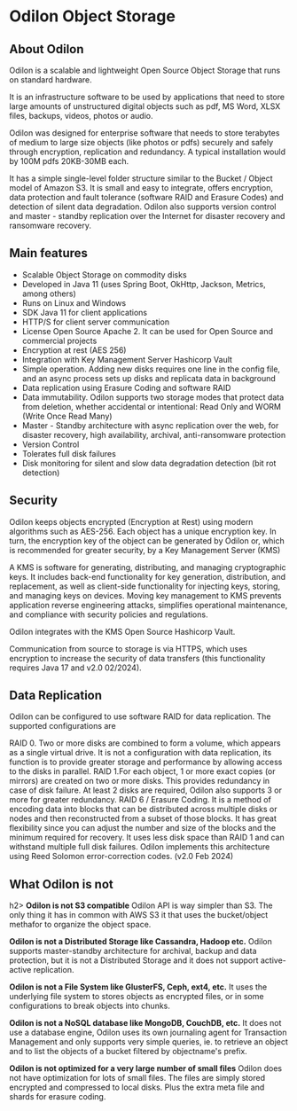 
<h1>Odilon Object Storage</h2>
<h2>About Odilon</h2>
<p>Odilon is a scalable and lightweight Open Source Object Storage that runs on standard hardware.</p>
<p>It is an infrastructure software to be used by applications that need to store large amounts of unstructured digital objects such as pdf, MS Word, XLSX files, backups, videos, photos or audio.</p>
<p>Odilon was designed for enterprise software that needs to store terabytes of medium to large size objects (like photos or pdfs) securely and safely through encryption, replication and redundancy. A typical installation would by 100M pdfs 20KB-30MB each.</p>
<p>It has a simple single-level folder structure similar to the Bucket / Object model of Amazon S3. It is small and easy to integrate, offers encryption, data protection and fault tolerance (software RAID and Erasure Codes) and detection of silent data degradation. Odilon also supports version control and master - standby replication over the Internet for disaster recovery and ransomware recovery.</p>

<h2>Main features</h2>
<ul>
<li>Scalable Object Storage on commodity disks <br/></li>
<li>Developed in Java 11 (uses Spring Boot, OkHttp, Jackson, Metrics, among others)</li>
<li>Runs on Linux and Windows</li>
<li>SDK Java 11 for client applications</li>
<li>HTTP/S for client server communication</li>
<li>License Open Source Apache 2. It can be used for Open Source and commercial projects</li>
<li>Encryption at rest (AES 256)</li>
<li>Integration with Key Management Server Hashicorp Vault</li>
<li>Simple operation. Adding new disks requires one line in the config file, and an async process sets up disks and replicata data in background</li>
<li>Data replication using Erasure Coding and software RAID</li>
<li>Data immutability. Odilon supports two storage modes that protect data from deletion, whether accidental or intentional: Read Only and WORM (Write Once Read Many)</li>
<li>Master - Standby architecture with async replication over the web, for disaster recovery, high availability, archival, anti-ransomware protection</li>
<li>Version Control</li>
<li>Tolerates full disk failures</li>
<li>Disk monitoring for silent and slow data degradation detection (bit rot detection)</li>
</ul>

<h2>Security</h2>
<p>Odilon keeps objects encrypted (Encryption at Rest) using modern algorithms such as AES-256. Each object has a unique encryption key. In turn, the encryption key of the object can be generated by Odilon or, which is recommended for greater security, by a Key Management Server (KMS)</p>
<p>A KMS is software for generating, distributing, and managing cryptographic keys. It includes back-end functionality for key generation, distribution, and replacement, as well as client-side functionality for injecting keys, storing, and managing keys on devices. Moving key management to KMS prevents application reverse engineering attacks, simplifies operational maintenance, and compliance with security policies and regulations.</p>
<p>Odilon integrates with the KMS Open Source Hashicorp Vault.</p>
<p>Communication from source to storage is via HTTPS, which uses encryption to increase the security of data transfers (this functionality requires Java 17 and v2.0 02/2024).</p>
<h2>Data Replication</h2>
<p>Odilon can be configured to use software RAID for data replication. The supported configurations are</p>
RAID 0. Two or more disks are combined to form a volume, which appears as a single virtual drive. It is not a configuration with data replication, its function is to provide greater storage and performance by allowing access to the disks in parallel.
RAID 1.For each object, 1 or more exact copies (or mirrors) are created on two or more disks. This provides redundancy in case of disk failure. At least 2 disks are required, Odilon also supports 3 or more for greater redundancy.
RAID 6 / Erasure Coding. It is a method of encoding data into blocks that can be distributed across multiple disks or nodes and then reconstructed from a subset of those blocks. It has great flexibility since you can adjust the number and size of the blocks and the minimum required for recovery. It uses less disk space than RAID 1 and can withstand multiple full disk failures. Odilon implements this architecture using Reed Solomon error-correction codes. (v2.0 Feb 2024)

<h2>What Odilon is not</h2>h2>
<b>Odilon is not S3 compatible</b>
Odilon API is way simpler than S3. The only thing it has in common with AWS S3 it that uses the bucket/object methafor to organize the object space.

<b>Odilon is not a Distributed Storage like Cassandra, Hadoop etc.</b>
Odilon supports master-standby architecture for archival, backup and data protection, but it is not a Distributed Storage and it does not support active-active replication.

<b>Odilon is not a File System like GlusterFS, Ceph, ext4, etc.</b>
It uses the underlying file system to stores objects as encrypted files, or in some configurations to break objects into chunks.

<b>Odilon is not a NoSQL database like MongoDB, CouchDB, etc.</b>
It does not use a database engine, Odilon uses its own journaling agent for Transaction Management and only supports very simple queries, ie. to retrieve an object and to list the objects of a bucket filtered by objectname's prefix.

<b>Odilon is not optimized for a very large number of small files</b>
Odilon does not have optimization for lots of small files. The files are simply stored encrypted and compressed to local disks. Plus the extra meta file and shards for erasure coding.
